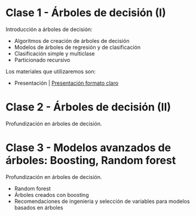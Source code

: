 # Clase 1 - Árboles de decisión (I)
Introducción a árboles de decisión: 
- Algoritmos de creación de árboles de decisión
- Modelos de árboles de regresión y de clasificación
- Clasificación simple y multiclase
- Particionado recursivo

Los materiales que utilizaremos son:
- Presentación | [Presentación formato claro](https://docs.google.com/presentation/d/16tnAAaiT6mrelG8zRg26crXAChWmzjOG2NyA0oyh4X0/edit?usp=sharing)


# Clase 2 - Árboles de decisión (II)
Profundización en árboles de decisión. 


# Clase 3 - Modelos avanzados de árboles: Boosting, Random forest
Profundización en árboles de decisión. 
- Random forest
- Árboles creados con boosting
- Recomendaciones de ingenieria y selección de variables para modelos basados en árboles
